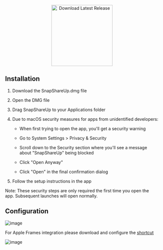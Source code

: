 <p align="center">

  <a href="https://github.com/sahara101/SnapShareUp/releases/latest/download/SnapShareUp.dmg" download>

  <img src="https://i.imgur.com/EthZVfR.png" alt="Download Latest Release" width="200">

  </a>

</p>

## Installation

1. Download the SnapShareUp.dmg file

2. Open the DMG file

3. Drag SnapShareUp to your Applications folder

4. Due to macOS security measures for apps from unidentified developers:

   - When first trying to open the app, you'll get a security warning

   - Go to System Settings > Privacy & Security

   - Scroll down to the Security section where you'll see a message about "SnapShareUp" being blocked

   - Click "Open Anyway"

   - Click "Open" in the final confirmation dialog

5. Follow the setup instructions in the app

Note: These security steps are only required the first time you open the app. Subsequent launches will open normally.

## Configuration

![image](https://github.com/user-attachments/assets/6ef3abd1-208e-468d-a83c-cc783ee06646)

For Apple Frames integration please download and configure the [shortcut](https://www.macstories.net/ios/apple-frames-3-3-adds-support-for-iphone-16-and-16-pro-m4-ipad-pro-and-apple-watch-series-10-feat-an-unexpected-technical-detour/)

![image](https://github.com/user-attachments/assets/7a760110-902f-4e05-983b-d202a3329d30)
